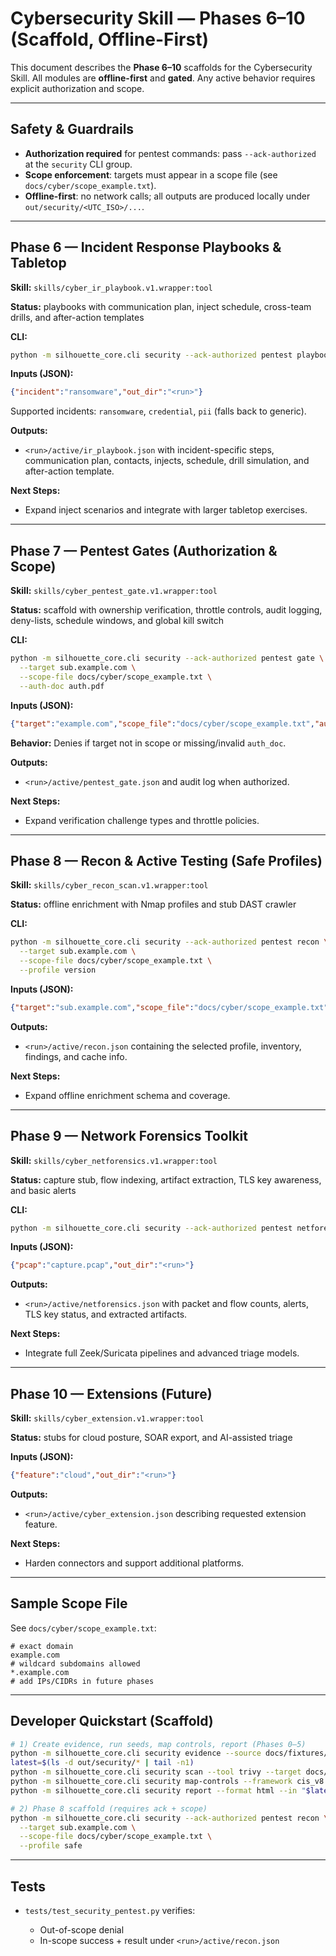 # Cybersecurity Skill — Phases 6–10 (Scaffold, Offline-First)

This document describes the **Phase 6–10** scaffolds for the Cybersecurity Skill. All modules are **offline-first** and **gated**. Any active behavior requires explicit authorization and scope.

---

## Safety & Guardrails

- **Authorization required** for pentest commands: pass `--ack-authorized` at the `security` CLI group.
- **Scope enforcement**: targets must appear in a scope file (see `docs/cyber/scope_example.txt`).
- **Offline-first**: no network calls; all outputs are produced locally under `out/security/<UTC_ISO>/...`.

---

## Phase 6 — Incident Response Playbooks & Tabletop

**Skill:** `skills/cyber_ir_playbook.v1.wrapper:tool`

**Status:** playbooks with communication plan, inject schedule, cross-team drills, and after-action templates

**CLI:**

```bash
python -m silhouette_core.cli security --ack-authorized pentest playbook --incident ransomware
```

**Inputs (JSON):**

```json
{"incident":"ransomware","out_dir":"<run>"}
```

Supported incidents: `ransomware`, `credential`, `pii` (falls back to generic).

**Outputs:**

* `<run>/active/ir_playbook.json` with incident-specific steps, communication plan, contacts, injects, schedule, drill simulation, and after-action template.

**Next Steps:**
- Expand inject scenarios and integrate with larger tabletop exercises.

---

## Phase 7 — Pentest Gates (Authorization & Scope)

**Skill:** `skills/cyber_pentest_gate.v1.wrapper:tool`

**Status:** scaffold with ownership verification, throttle controls, audit logging, deny-lists, schedule windows, and global kill switch

**CLI:**

```bash
python -m silhouette_core.cli security --ack-authorized pentest gate \
  --target sub.example.com \
  --scope-file docs/cyber/scope_example.txt \
  --auth-doc auth.pdf
```

**Inputs (JSON):**

```json
{"target":"example.com","scope_file":"docs/cyber/scope_example.txt","auth_doc":"auth.pdf","out_dir":"<run>"}
```

**Behavior:** Denies if target not in scope or missing/invalid `auth_doc`.

**Outputs:**

* `<run>/active/pentest_gate.json` and audit log when authorized.

**Next Steps:**
- Expand verification challenge types and throttle policies.

---

## Phase 8 — Recon & Active Testing (Safe Profiles)

**Skill:** `skills/cyber_recon_scan.v1.wrapper:tool`

**Status:** offline enrichment with Nmap profiles and stub DAST crawler

**CLI:**

```bash
python -m silhouette_core.cli security --ack-authorized pentest recon \
  --target sub.example.com \
  --scope-file docs/cyber/scope_example.txt \
  --profile version
```

**Inputs (JSON):**

```json
{"target":"sub.example.com","scope_file":"docs/cyber/scope_example.txt","profile":"version","out_dir":"<run>"}
```

**Outputs:**

* `<run>/active/recon.json` containing the selected profile, inventory, findings, and cache info.

**Next Steps:**
- Expand offline enrichment schema and coverage.

---

## Phase 9 — Network Forensics Toolkit

**Skill:** `skills/cyber_netforensics.v1.wrapper:tool`

**Status:** capture stub, flow indexing, artifact extraction, TLS key awareness, and basic alerts

**CLI:**

```bash
python -m silhouette_core.cli security --ack-authorized pentest netforensics --pcap sample.pcap
```

**Inputs (JSON):**

```json
{"pcap":"capture.pcap","out_dir":"<run>"}
```

**Outputs:**

* `<run>/active/netforensics.json` with packet and flow counts, alerts, TLS key status, and extracted artifacts.

**Next Steps:**
- Integrate full Zeek/Suricata pipelines and advanced triage models.

---

## Phase 10 — Extensions (Future)

**Skill:** `skills/cyber_extension.v1.wrapper:tool`

**Status:** stubs for cloud posture, SOAR export, and AI-assisted triage

**Inputs (JSON):**

```json
{"feature":"cloud","out_dir":"<run>"}
```

**Outputs:**

* `<run>/active/cyber_extension.json` describing requested extension feature.

**Next Steps:**
- Harden connectors and support additional platforms.

---

## Sample Scope File

See `docs/cyber/scope_example.txt`:

```
# exact domain
example.com
# wildcard subdomains allowed
*.example.com
# add IPs/CIDRs in future phases
```

---

## Developer Quickstart (Scaffold)

```bash
# 1) Create evidence, run seeds, map controls, report (Phases 0–5)
python -m silhouette_core.cli security evidence --source docs/fixtures/security_sample
latest=$(ls -d out/security/* | tail -n1)
python -m silhouette_core.cli security scan --tool trivy --target docs/fixtures/app --use-seed --out "$latest"
python -m silhouette_core.cli security map-controls --framework cis_v8 --evidence "$latest/evidence" --out "$latest"
python -m silhouette_core.cli security report --format html --in "$latest" --offline

# 2) Phase 8 scaffold (requires ack + scope)
python -m silhouette_core.cli security --ack-authorized pentest recon \
  --target sub.example.com \
  --scope-file docs/cyber/scope_example.txt \
  --profile safe
```

---

## Tests

* `tests/test_security_pentest.py` verifies:

  * Out-of-scope denial
  * In-scope success + result under `<run>/active/recon.json`

